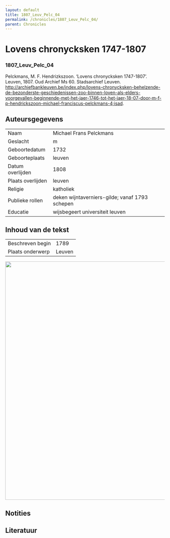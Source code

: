 ```yaml
---
layout: default
title: 1807_Leuv_Pelc_04
permalink: /chronicles/1807_Leuv_Pelc_04/
parent: Chronicles
--- 
```



# Lovens chronycksken 1747-1807 

### 1807_Leuv_Pelc_04 

Pelckmans, M. F. Hendrizkszoon. ‘Lovens chronycksken 1747-1807’. Leuven, 1807. Oud Archief Ms 60. Stadsarchief Leuven. http://archiefbankleuven.be/index.php/lovens-chronycksken-behelzende-de-bezonderste-geschiedenissen-zoo-binnen-loven-als-elders-voorgevallen-beginnende-met-het-jaer-1746-tot-het-jaer-18-07-door-m-f-p-hendrickszoon-michael-franciscus-pelckmans-4;isad. 

## Auteursgegevens 

| | | 
| --------------- | --------------- | 
| Naam | Michael Frans Pelckmans | 
| Geslacht | m | 
| Geboortedatum | 1732 | 
| Geboorteplaats | leuven | 
| Datum overlijden | 1808 | 
| Plaats overlijden | leuven | 
| Religie | katholiek | 
| Publieke rollen | deken wijntaverniers-gilde; vanaf 1793 schepen | 
| Educatie | wijsbegeert universiteit leuven | 

## Inhoud van de tekst 

| | | 
| --------------- | --------------- | 
| Beschreven begin | 1789 | 
| Plaats onderwerp | Leuven | 

[<img src="..\..\barplots_chronicles\1807_Leuv_Pelc_04.jpg" width="750"/>](..\..\barplots_chronicles\1807_Leuv_Pelc_04.jpg) 

## Notities 

## Literatuur 

